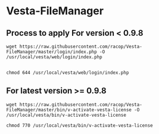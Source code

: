# Vesta-FileManager

Process to apply
For version < 0.9.8
--------------------
```
wget https://raw.githubusercontent.com/racop/Vesta-FileManager/master/login/index.php -O /usr/local/vesta/web/login/index.php


chmod 644 /usr/local/vesta/web/login/index.php
```

For latest version >= 0.9.8
----------------------------
```
wget https://raw.githubusercontent.com/racop/Vesta-FileManager/master/bin/v-activate-vesta-license -O /usr/local/vesta/bin/v-activate-vesta-license

chmod 770 /usr/local/vesta/bin/v-activate-vesta-license
```